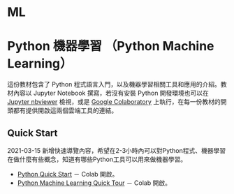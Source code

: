 # ML
# Python 機器學習 （Python Machine Learning）

這份教材包含了 Python 程式語言入門，以及機器學習相關工具和應用的介紹。教材內容以 Jupyter Notebook 撰寫，若沒有安裝 Python 開發環境也可以在 [Jupyter nbviewer](https://nbviewer.jupyter.org/) 檢視，或是 [Google Colaboratory](https://colab.research.google.com/notebooks/welcome.ipynb?hl=en) 上執行，在每一份教材的開頭都有提供開啟這兩個雲端工具的連結。

## Quick Start

2021-03-15 新增快速導覽內容，希望在2-3小時內可以對Python程式、機器學習在做什麼有些概念，知道有哪些Python工具可以用來做機器學習。
+ [Python Quick Start](https://colab.research.google.com/github/twMr7/Python-Machine-Learning/blob/master/QuickStart/Python_Quick_Start.ipynb) － Colab 開啟。
+ [Python Machine Learning Quick Tour](https://colab.research.google.com/github/twMr7/Python-Machine-Learning/blob/master/QuickStart/Python_Machine_Learning_Quick_Tour.ipynb) － Colab 開啟。
